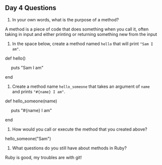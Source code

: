 ## Day 4 Questions

1. In your own words, what is the purpose of a method?

A method is a piece of code that does something when you call it, often taking in input and either printing or returning something new from the input

1. In the space below, create a method named `hello` that will print `"Sam I am"`.

def hello()

&nbsp;&nbsp;&nbsp;&nbsp;  puts "Sam I am"
  
end

1. Create a method name `hello_someone` that takes an argument of `name` and prints `"#{name} I am"`.

def hello_someone(name)

&nbsp;&nbsp;&nbsp;&nbsp;  puts "#{name} I am"
  
end

1. How would you call or execute the method that you created above?

hello_someone("Sam")

1. What questions do you still have about methods in Ruby?

Ruby is good, my troubles are with git!
